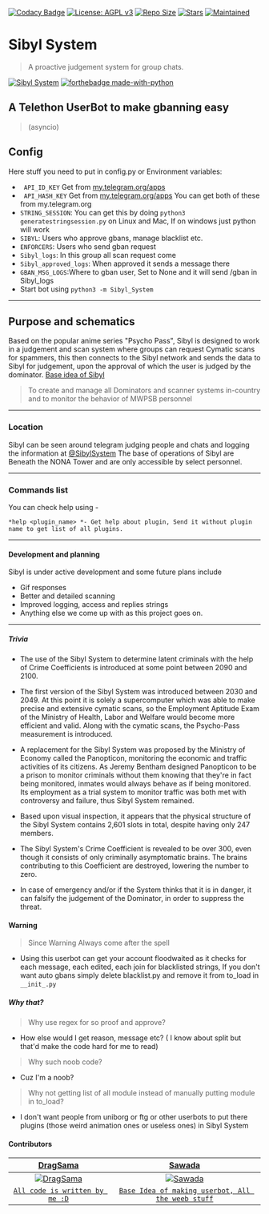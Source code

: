 [![Codacy Badge](https://api.codacy.com/project/badge/Grade/441b48966e9f4b58a643d7c4cee8ba66)](https://app.codacy.com/gh/AnimeKaizoku/SibylSystem?utm_source=github.com&utm_medium=referral&utm_content=AnimeKaizoku/SibylSystem&utm_campaign=Badge_Grade_Dashboard)
[![License: AGPL v3](https://img.shields.io/badge/License-AGPL%20v3-blue.svg)](https://www.gnu.org/licenses/agpl-3.0)
[![Repo Size](https://img.shields.io/github/repo-size/AnimeKaizoku/SibylSystem)](https://github.com/AnimeKaizoku/SibylSystem "Sibyl System")
[![Stars](https://img.shields.io/github/stars/AnimeKaizoku/SibylSystem?style=social)](https://github.com/AnimeKaizoku/SibylSystem "Sibyl System")
[![Maintained](https://img.shields.io/badge/Maintained-Yes-brightgreen)](https://github.com/AnimeKaizoku/SibylSystem "Sibyl System")

# Sibyl System
> A proactive judgement system for group chats.

[![Sibyl System](https://vignette.wikia.nocookie.net/psychopass/images/7/72/Sibyl_System.png/revision/latest?cb=20141029202159 "Sibyl System")](https://github.com/AnimeKaizoku/SibylSystem "Sibyl System")
[![forthebadge made-with-python](http://ForTheBadge.com/images/badges/made-with-python.svg)](https://www.python.org/)

## A Telethon UserBot to make gbanning easy 
> (asyncio)

## Config
Here stuff you need to put in config.py or Environment variables:
- ` API_ID_KEY` Get from [my.telegram.org/apps](https://my.telegram.org/apps)
- ` API_HASH_KEY` Get from [my.telegram.org/apps](https://my.telegram.org/apps)
You can get both of these from my.telegram.org
- `STRING_SESSION`:  You can get this by doing `python3 generatestringsession.py` on Linux and Mac, If on windows just python will work
- ` SIBYL `: Users who approve gbans, manage blacklist etc.
- ` ENFORCERS `: Users who send gban request
- ` Sibyl_logs `: In this group all scan request come
- ` Sibyl_approved_logs `: When approved it sends a message there
- ` GBAN_MSG_LOGS `:Where to gban user, Set to None and it will send /gban in Sibyl_logs
- Start bot using `python3 -m Sibyl_System`
------------

## Purpose and schematics

Based on the popular anime series "Psycho Pass", Sibyl is designed to work in a judgement and scan system where groups can request Cymatic scans for spammers, this then connects to the Sibyl network and sends the data to Sibyl for judgement, upon the approval of which the user is judged by the dominator. [Base idea of Sibyl](https://psychopass.fandom.com/wiki/Sibyl_System "Base idea of Sibyl")

> To create and manage all Dominators and scanner systems in-country and to monitor the behavior of MWPSB personnel

------------

### Location

Sibyl can be seen around telegram judging people and chats and logging the information at [@SibylSystem](http://t.me/SibylSystem "@SibylSystem")
The base of operations of Sibyl are Beneath the NONA Tower and are only accessible by select personnel. 

------------

### Commands list
You can check help using - 

    *help <plugin_name> *- Get help about plugin, Send it without plugin name to get list of all plugins.

------------

#### Development and planning

Sibyl is under active development and some future plans include 
- Gif responses
- Better and detailed scanning 
- Improved logging, access and replies strings 
- Anything else we come up with as this project goes on.

------------

##### Trivia
- The use of the Sibyl System to determine latent criminals with the help of Crime Coefficients is introduced at some point between 2090 and 2100.
- The first version of the Sibyl System was introduced between 2030 and 2049. At this point it is solely a supercomputer which was able to make precise and extensive cymatic scans, so the Employment Aptitude Exam of the Ministry of Health, Labor and Welfare would become more efficient and valid. Along with the cymatic scans, the Psycho-Pass measurement is introduced.

- A replacement for the Sibyl System was proposed by the Ministry of Economy called the Panopticon, monitoring the economic and traffic activities of its citizens. As Jeremy Bentham designed Panopticon to be a prison to monitor criminals without them knowing that they're in fact being monitored, inmates would always behave as if being monitored. Its employment as a trial system to monitor traffic was both met with controversy and failure, thus Sibyl System remained.

- Based upon visual inspection, it appears that the physical structure of the Sibyl System contains 2,601 slots in total, despite having only 247 members.

- The Sibyl System's Crime Coefficient is revealed to be over 300, even though it consists of only criminally asymptomatic brains. The brains contributing to this Coefficient are destroyed, lowering the number to zero.

- In case of emergency and/or if the System thinks that it is in danger, it can falsify the judgement of the Dominator, in order to suppress the threat.

#### Warning
> Since Warning Always come after the spell
- Using this userbot can get your account floodwaited as it checks for each message, each edited, each join for blacklisted strings, If you don't want auto gbans simply delete blacklist.py and remove it from to_load in `__init_.py`

##### Why that? 

>Why use regex for so proof and approve? 
- How else would I get reason, message etc? ( I know about split but that'd make the code hard for me to read) 

>Why such noob code?
- Cuz I'm a noob?

>Why not getting list of all module instead of manually putting module in to_load?
- I don't want people from uniborg or ftg or other userbots to put there plugins (those weird animation ones or useless ones) in Sibyl System 

#### Contributors

| <a href="https://github.com/DragSama" target="_blank">**DragSama**</a> | <a href="https://github.com/TsunayoshiSawada" target="_blank">**Sawada**</a> | 
| :---: |:---:|
| [![DragSama](https://avatars1.githubusercontent.com/u/49992845?s=200&v=4)](https://github.com/DragSama)    | [![Sawada](https://avatars0.githubusercontent.com/u/34431649?s=200&v=4)](https://github.com/TsunayoshiSawada) |
| <a href="https://github.com/AnimeKaizoku/SibylSystem/commits?author=DragSama" target="_blank">`All code is written by me :D`</a> | <a href="https://github.com/AnimeKaizoku/SibylSystem/commits?author=TsunayoshiSawada" target="_blank">`Base Idea of making userbot, All the weeb stuff`</a> |
